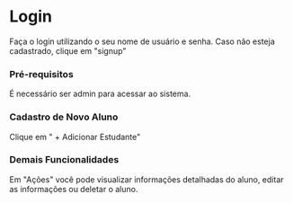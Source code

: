 # Login

Faça o login utilizando o seu nome de usuário e senha. Caso não esteja cadastrado, clique em "signup"


### Pré-requisitos

É necessário ser admin para acessar ao sistema. 


### Cadastro de Novo Aluno

Clique em " + Adicionar Estudante"

### Demais Funcionalidades

Em "Ações" você pode visualizar informações detalhadas do aluno, editar as informações ou deletar o aluno. 

